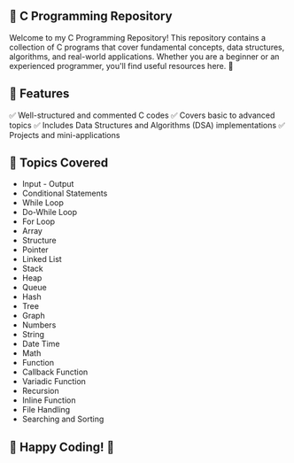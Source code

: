 ## 🚀 C Programming Repository

Welcome to my C Programming Repository! This repository contains a collection of C programs that cover fundamental concepts, data structures, algorithms, and real-world applications. Whether you are a beginner or an experienced programmer, you'll find useful resources here. 🌟

## 📌 Features

✅ Well-structured and commented C codes
✅ Covers basic to advanced topics
✅ Includes Data Structures and Algorithms (DSA) implementations
✅ Projects and mini-applications


## 📜 Topics Covered
- Input - Output
- Conditional Statements
- While Loop
- Do-While Loop
- For Loop
- Array
- Structure
- Pointer
- Linked List
- Stack
- Heap
- Queue
- Hash
- Tree
- Graph
- Numbers
- String
- Date Time
- Math
- Function
- Callback Function
- Variadic Function
- Recursion
- Inline Function
- File Handling
- Searching and Sorting


## 🚀 Happy Coding! 🎯
